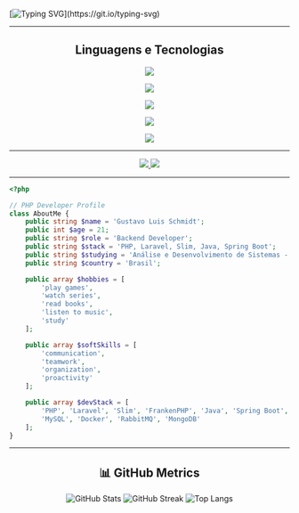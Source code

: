 [![Typing SVG](https://readme-typing-svg.herokuapp.com/?color=F7F7F7FF&size=35&center=true&vCenter=true&width=1000&lines=Hello%2C+my+name+is+Gustavo+Luis+Schmidt.;I'm+21+years+old;I'm+a+Backend+Developer+(PHP%2C+Laravel);Ol%C3%A1%2C+meu+nome+%C3%A9+Gustavo+Luis+Schmidt;Tenho+21+anos+de+idade;Sou+Desenvolvedor+Backend+(PHP%2C+Laravel);)](https://git.io/typing-svg)

---

<h2 align="center">Linguagens e Tecnologias</h2>

<p align="center">
  <!-- Linguagens -->
  <img src="https://skillicons.dev/icons?i=php,java,js,ts&theme=light" />
</p>

<p align="center">
  <!-- Frameworks -->
  <img src="https://skillicons.dev/icons?i=laravel,spring,react,nextjs,vue,bootstrap,pest&theme=light" />
</p>

<p align="center">
  <!-- Bancos -->
  <img src="https://skillicons.dev/icons?i=mysql,postgres,mongodb,redis&theme=light" />
</p>

<p align="center">
  <!-- Mensageria -->
  <img src="https://skillicons.dev/icons?i=rabbitmq&theme=light" />
</p>

<p align="center">
  <!-- Ferramentas -->
  <img src="https://skillicons.dev/icons?i=docker,git&theme=light" />
</p>




---

<div align="center">
  <a href="mailto:gustavolschmidt13@gmail.com">
    <img src="https://img.shields.io/badge/-Gmail-%23333?style=for-the-badge&logo=gmail&logoColor=white">
  </a>
  <a href="https://www.linkedin.com/in/gustavo-luis-schmidt-331304222/" target="_blank">
    <img src="https://img.shields.io/badge/-LinkedIn-%230077B5?style=for-the-badge&logo=linkedin&logoColor=white">
  </a>
</div>

---

```php
<?php

// PHP Developer Profile
class AboutMe {
    public string $name = 'Gustavo Luis Schmidt';
    public int $age = 21;
    public string $role = 'Backend Developer';
    public string $stack = 'PHP, Laravel, Slim, Java, Spring Boot';
    public string $studying = 'Análise e Desenvolvimento de Sistemas - UniSenai';
    public string $country = 'Brasil';

    public array $hobbies = [
        'play games',
        'watch series',
        'read books',
        'listen to music',
        'study'
    ];

    public array $softSkills = [
        'communication',
        'teamwork',
        'organization',
        'proactivity'
    ];

    public array $devStack = [
        'PHP', 'Laravel', 'Slim', 'FrankenPHP', 'Java', 'Spring Boot',
        'MySQL', 'Docker', 'RabbitMQ', 'MongoDB'
    ];
}
```
---

<h2 align="center">📊 GitHub Metrics</h2>

<p align="center">
  <img src="https://github-readme-stats.vercel.app/api?username=Gustavolskw&show_icons=true&theme=default" alt="GitHub Stats" />
  <img src="https://github-readme-streak-stats.herokuapp.com/?user=Gustavolskw&theme=default" alt="GitHub Streak" />
  <img src="https://github-readme-stats.vercel.app/api/top-langs/?username=Gustavolskw&layout=compact&theme=default" alt="Top Langs" />
</p>
